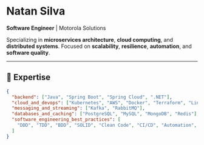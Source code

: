 # Natan Silva  

**Software Engineer** | Motorola Solutions  

Specializing in **microservices architecture**, **cloud computing**, and **distributed systems**. Focused on **scalability**, **resilience**, **automation**, and **software quality**.

---

## 🔹 Expertise
```json
{
  "backend": ["Java", "Spring Boot", "Spring Cloud", ".NET"],
  "cloud_and_devops": ["Kubernetes", "AWS", "Docker", "Terraform", "Linux"],
  "messaging_and_streaming": ["Kafka", "RabbitMQ"],
  "databases_and_caching": ["PostgreSQL", "MySQL", "MongoDB", "Redis"],
  "software_engineering_best_practices": [
    "DDD", "TDD", "BDD", "SOLID", "Clean Code", "CI/CD", "Automation", "Quality Assurance"
  ]
}
